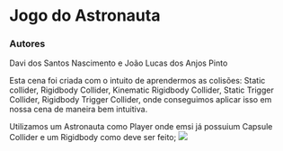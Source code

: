 # Jogo do Astronauta

### Autores
Davi dos Santos Nascimento e João Lucas dos Anjos Pinto

Esta cena foi criada com o intuito de aprendermos as colisões: Static collider, Rigidbody Collider, Kinematic Rigidbody Collider, Static Trigger Collider, Rigidbody Trigger Collider, onde conseguimos aplicar isso em nossa cena de maneira bem intuitiva.

Utilizamos um Astronauta como Player onde emsi já possuium Capsule Collider e um Rigidbody como deve ser feito;
<img src="img/Player.jpeg">
 
